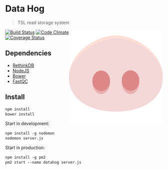 # Data Hog
> TSL read storage system
<img align="right" height="300" src="https://raw.githubusercontent.com/TeamMacLean/dataHog/master/public/img/datahog.png">

[![Build Status](https://travis-ci.org/TeamMacLean/dataHog.svg)](https://travis-ci.org/TeamMacLean/dataHog)
[![Code Climate](https://codeclimate.com/github/TeamMacLean/dataHog/badges/gpa.svg)](https://codeclimate.com/github/TeamMacLean/dataHog)
[![Coverage Status](https://coveralls.io/repos/TeamMacLean/dataHog/badge.svg?branch=master&service=github)](https://coveralls.io/github/TeamMacLean/dataHog?branch=master)

## Dependencies
* [RethinkDB](https://www.rethinkdb.com/)
* [NodeJS](https://nodejs.org)
* [Bower](http://bower.io/)
* [FastQC](http://www.bioinformatics.babraham.ac.uk/projects/fastqc/)

## Install

```
npm install
bower install
```

Start in development:
```
npm install -g nodemon
nodemon server.js
```

Start in production:
```
npm install -g pm2
pm2 start --name datahog server.js
```

